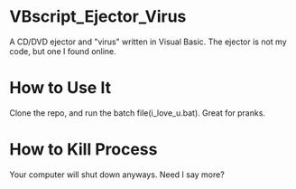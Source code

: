 # VBscript_Ejector_Virus
A CD/DVD ejector and "virus" written in Visual Basic. The ejector is not my code, but one I found online.
# How to Use It
Clone the repo, and run the batch file(i_love_u.bat).
Great for pranks.
# How to Kill Process
Your computer will shut down anyways. Need I say more?

